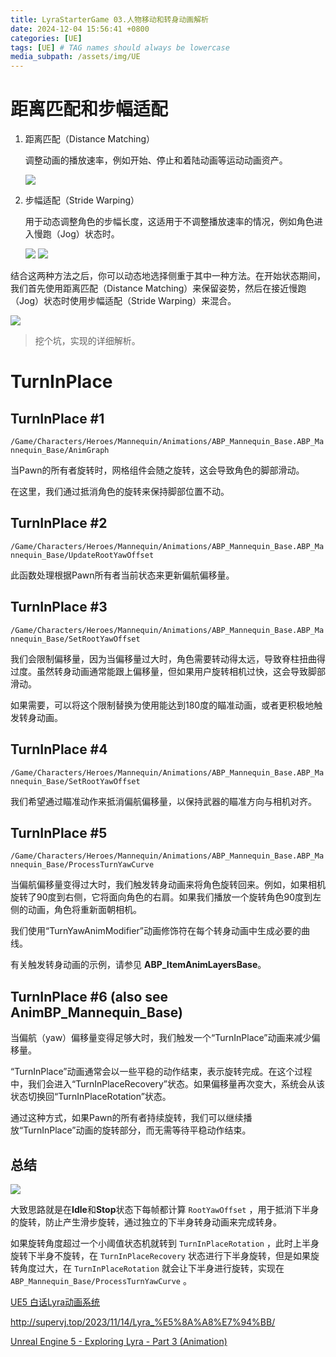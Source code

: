 ```yaml
---
title: LyraStarterGame 03.人物移动和转身动画解析
date: 2024-12-04 15:56:41 +0800
categories: [UE]
tags: [UE] # TAG names should always be lowercase
media_subpath: /assets/img/UE
---
```

# 距离匹配和步幅适配
1. 距离匹配（Distance Matching）
   
    调整动画的播放速率，例如开始、停止和着陆动画等运动动画资产。
    
    ![](distancematching.png)


2. 步幅适配（Stride Warping）
   
   用于动态调整角色的步幅长度，这适用于不调整播放速率的情况，例如角色进入慢跑（Jog）状态时。

   ![](stridewarping.png)
   ![](stridewarp.gif)

结合这两种方法之后，你可以动态地选择侧重于其中一种方法。在开始状态期间，我们首先使用距离匹配（Distance Matching）来保留姿势，然后在接近慢跑（Jog）状态时使用步幅适配（Stride Warping）来混合。

![](updatestartanim.png)

> 挖个坑，实现的详细解析。

# TurnInPlace
## TurnInPlace #1
`/Game/Characters/Heroes/Mannequin/Animations/ABP_Mannequin_Base.ABP_Mannequin_Base/AnimGraph`

当Pawn的所有者旋转时，网格组件会随之旋转，这会导致角色的脚部滑动。

在这里，我们通过抵消角色的旋转来保持脚部位置不动。

## TurnInPlace #2
`/Game/Characters/Heroes/Mannequin/Animations/ABP_Mannequin_Base.ABP_Mannequin_Base/UpdateRootYawOffset`

此函数处理根据Pawn所有者当前状态来更新偏航偏移量。

## TurnInPlace #3
`/Game/Characters/Heroes/Mannequin/Animations/ABP_Mannequin_Base.ABP_Mannequin_Base/SetRootYawOffset`

我们会限制偏移量，因为当偏移量过大时，角色需要转动得太远，导致脊柱扭曲得过度。虽然转身动画通常能跟上偏移量，但如果用户旋转相机过快，这会导致脚部滑动。

如果需要，可以将这个限制替换为使用能达到180度的瞄准动画，或者更积极地触发转身动画。

## TurnInPlace #4
`/Game/Characters/Heroes/Mannequin/Animations/ABP_Mannequin_Base.ABP_Mannequin_Base/SetRootYawOffset`

我们希望通过瞄准动作来抵消偏航偏移量，以保持武器的瞄准方向与相机对齐。

## TurnInPlace #5
`/Game/Characters/Heroes/Mannequin/Animations/ABP_Mannequin_Base.ABP_Mannequin_Base/ProcessTurnYawCurve`

当偏航偏移量变得过大时，我们触发转身动画来将角色旋转回来。例如，如果相机旋转了90度到右侧，它将面向角色的右肩。如果我们播放一个旋转角色90度到左侧的动画，角色将重新面朝相机。

我们使用“TurnYawAnimModifier”动画修饰符在每个转身动画中生成必要的曲线。

有关触发转身动画的示例，请参见 **ABP_ItemAnimLayersBase**。

## TurnInPlace #6 (also see AnimBP_Mannequin_Base)

当偏航（yaw）偏移量变得足够大时，我们触发一个“TurnInPlace”动画来减少偏移量。

“TurnInPlace”动画通常会以一些平稳的动作结束，表示旋转完成。在这个过程中，我们会进入“TurnInPlaceRecovery”状态。如果偏移量再次变大，系统会从该状态切换回“TurnInPlaceRotation”状态。

通过这种方式，如果Pawn的所有者持续旋转，我们可以继续播放“TurnInPlace”动画的旋转部分，而无需等待平稳动作结束。

## 总结
![](v2-354a0f12e44e511a101e113902e20181_r.jpg)

大致思路就是在**Idle**和**Stop**状态下每帧都计算 `RootYawOffset` ，用于抵消下半身的旋转，防止产生滑步旋转，通过独立的下半身转身动画来完成转身。

如果旋转角度超过一个小阈值状态机就转到 `TurnInPlaceRotation` ，此时上半身旋转下半身不旋转，在 `TurnInPlaceRecovery` 状态进行下半身旋转，但是如果旋转角度过大，在 `TurnInPlaceRotation` 就会让下半身进行旋转，实现在 `ABP_Mannequin_Base/ProcessTurnYawCurve` 。

[UE5 白话Lyra动画系统](https://zhuanlan.zhihu.com/p/654430436)

http://supervj.top/2023/11/14/Lyra_%E5%8A%A8%E7%94%BB/

[Unreal Engine 5 - Exploring Lyra - Part 3 (Animation)](https://www.youtube.com/watch?v=ys_kSOKpTtg&list=PLNBX4kIrA68lSY6Pj3zDVH6kGDIMgwOvr&index=3)
